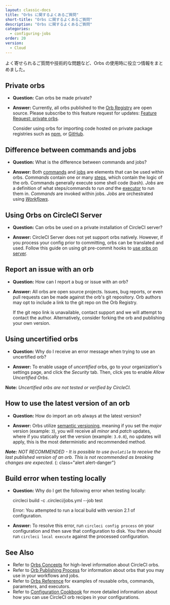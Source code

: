```yaml
---
layout: classic-docs
title: "Orbs に関するよくあるご質問"
short-title: "Orbs に関するよくあるご質問"
description: "Orbs に関するよくあるご質問"
categories:
  - configuring-jobs
order: 20
version:
  - Cloud
---
```


よく寄せられるご質問や技術的な問題など、Orbs の使用時に役立つ情報をまとめました。

## Private orbs

- **Question:** Can orbs be made private?

- **Answer:** Currently, all orbs published to the [Orb Registry]() are open source. Please subscribe to this feature request for updates: [Feature Request: private orbs](https://ideas.circleci.com/ideas/CCI-I-606).
    
    Consider using orbs for importing code hosted on private package registries such as [npm](https://docs.npmjs.com/about-private-packages), or [GitHub](https://github.com/features/packages).

## Difference between commands and jobs

- **Question:** What is the difference between commands and jobs?

- **Answer:** Both [commands]({{site.baseurl}}/2.0/reusing-config/#the-commands-key) and [jobs]({{site.baseurl}}/2.0/reusing-config/#authoring-parameterized-jobs) are elements that can be used within orbs. *Commands* contain one or many [steps]({{site.baseurl}}/2.0/configuration-reference/#steps), which contain the logic of the orb. Commands generally execute some shell code (bash). *Jobs* are a definition of what steps/commands to run *and* the [executor]({{site.baseurl}}/2.0/reusing-config/#the-executors-key) to run them in. *Commands* are invoked within jobs. *Jobs* are orchestrated using *[Workflows]({{site.baseurl}}/2.0/workflows/#workflows-configuration-examples)*.

## Using Orbs on CircleCI Server

- **Question:** Can orbs be used on a private installation of CircleCI server?

- **Answer:** CircleCI Server does not yet support orbs natively. However, if you process your config prior to committing, orbs can be translated and used. Follow this guide on using git pre-commit hooks to [use orbs on server](https://discuss.circleci.com/t/orbs-on-server-solution/36264).

## Report an issue with an orb

- **Question:** How can I report a bug or issue with an orb?

- **Answer:** All orbs are open source projects. Issues, bug reports, or even pull requests can be made against the orb's git repository. Orb authors may opt to include a link to the git repo on the Orb Registry.
    
    If the git repo link is unavailable, contact support and we will attempt to contact the author. Alternatively, consider forking the orb and publishing your own version.

## Using uncertified orbs

- **Question:** Why do I receive an error message when trying to use an uncertified orb?

- **Answer:** To enable usage of *uncertified* orbs, go to your organization's settings page, and click the *Security* tab. Then, click yes to enable *Allow Uncertified Orbs*.

**Note:** *Uncertified orbs are not tested or verified by CircleCI.*

## How to use the latest version of an orb

- **Question:** How do import an orb always at the latest version?

- **Answer:** Orbs utilize [semantic versioning](), meaning if you set the *major* version (example: `3`), you will receive all *minor* and *patch* updates, where if you statically set the version (example: `3.0.0`), no updates will apply, this is the most deterministic and recommended method.

***Note:** NOT RECOMMENDED - It is possible to use `@volatile` to receive the last published version of an orb. This is not recommended as breaking changes are expected.*
{: class="alert alert-danger"}

## Build error when testing locally

- **Question:** Why do I get the following error when testing locally:

    circleci build -c .circleci/jobs.yml --job test
    

    Error:
    You attempted to run a local build with version 2.1 of configuration.
    

- **Answer:** To resolve this error, run `circleci config process` on your configuration and then save that configuration to disk. You then should run `circleci local execute` against the processed configuration.

## See Also

- Refer to [Orbs Concepts]({{site.baseurl}}/2.0/using-orbs/) for high-level information about CircleCI orbs.
- Refer to [Orb Publishing Process]({{site.baseurl}}/2.0/creating-orbs/) for information about orbs that you may use in your workflows and jobs.
- Refer to [Orbs Reference]({{site.baseurl}}/2.0/reusing-config/) for examples of reusable orbs, commands, parameters, and executors.
- Refer to [Configuration Cookbook]({{site.baseurl}}/2.0/configuration-cookbook/#configuration-recipes) for more detailed information about how you can use CircleCI orb recipes in your configurations.